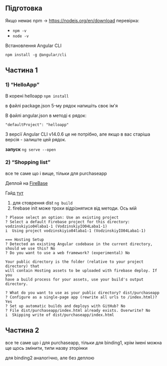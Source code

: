## Підготовка

Якщо немає npm -> https://nodejs.org/en/download
перевірка: 
- ```npm -v```
- ```node -v``` 

Встановлення Angular CLI

```npm install -g @angular/cli```

##  Частина 1

### 1) “HelloApp”

В корені helloapp ```npm install```

в файлі package.json 5-му рядок напишіть своє ім'я 

В файлі angular.json в методі є рядок:

``` "defaultProject": "helloapp"  ```

З версії Angular CLI v14.0.6 це не потрібно, але якщо в вас старіша версія - залиште цей рядок.

**запуск** ```ng serve --open```

### 2) “Shopping list”

все те саме що і вище, тільки для purchaseapp

Деплой на [FireBase](https://firebase.google.com/)

Гайд [тут](https://drive.google.com/drive/folders/1l1bSN39wDRPEJdiSkTyg2FFH7HJ9xbKR)


1) для стоврення dist ```ng build```
2) firebase init може трохи відрізнятися від методи. Ось мій
```
? Please select an option: Use an existing project
? Select a default Firebase project for this directory: vodzinskiyio04laba1-1 (VodzinskiyIO04Laba1-1)
i  Using project vodzinskiyio04laba1-1 (VodzinskiyIO04Laba1-1)

=== Hosting Setup
? Detected an existing Angular codebase in the current directory, should we use this? No
? Do you want to use a web framework? (experimental) No

Your public directory is the folder (relative to your project directory) that
will contain Hosting assets to be uploaded with firebase deploy. If you
have a build process for your assets, use your build's output directory.

? What do you want to use as your public directory? dist/purchaseapp
? Configure as a single-page app (rewrite all urls to /index.html)? Yes
? Set up automatic builds and deploys with GitHub? No
? File dist/purchaseapp/index.html already exists. Overwrite? No
i  Skipping write of dist/purchaseapp/index.html
```

##  Частина 2

все те саме що і для purchaseapp, тільки для binding1, крім імені можна ще щось змінити, типи назву зторінки

для binding2 аналогічно, але без деплою